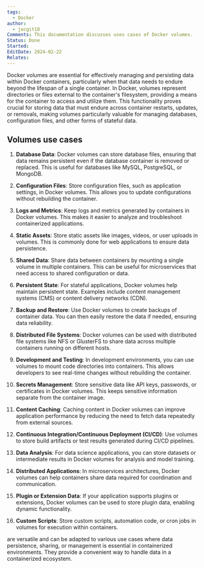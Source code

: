 ```yaml
---
tags:
  - Docker
author:
  - jacgit18
Comments: This documentation discusses uses cases of Docker volumes.
Status: Done
Started: 
EditDate: 2024-02-22
Relates:
---
```

 Docker volumes are essential for effectively managing and persisting data within Docker containers, particularly when that data needs to endure beyond the lifespan of a single container. In Docker, volumes represent directories or files external to the container's filesystem, providing a means for the container to access and utilize them. This functionality proves crucial for storing data that must endure across container restarts, updates, or removals, making volumes particularly valuable for managing databases, configuration files, and other forms of stateful data.

## Volumes use cases  
  
1. **Database Data**: Docker volumes can store database files, ensuring that data remains persistent even if the database container is removed or replaced. This is useful for databases like MySQL, PostgreSQL, or MongoDB.  
  
2. **Configuration Files**: Store configuration files, such as application settings, in Docker volumes. This allows you to update configurations without rebuilding the container.  
  
3. **Logs and Metrics**: Keep logs and metrics generated by containers in Docker volumes. This makes it easier to analyze and troubleshoot containerized applications.  
  
4. **Static Assets**: Store static assets like images, videos, or user uploads in volumes. This is commonly done for web applications to ensure data persistence.  
  
5. **Shared Data**: Share data between containers by mounting a single volume in multiple containers. This can be useful for microservices that need access to shared configuration or data.  
  
6. **Persistent State**: For stateful applications, Docker volumes help maintain persistent state. Examples include content management systems (CMS) or content delivery networks (CDN).  
  
7. **Backup and Restore**: Use Docker volumes to create backups of container data. You can then easily restore the data if needed, ensuring data reliability.  
  
8. **Distributed File Systems**: Docker volumes can be used with distributed file systems like NFS or GlusterFS to share data across multiple containers running on different hosts.  
  
9. **Development and Testing**: In development environments, you can use volumes to mount code directories into containers. This allows developers to see real-time changes without rebuilding the container.  
  
10. **Secrets Management**: Store sensitive data like API keys, passwords, or certificates in Docker volumes. This keeps sensitive information separate from the container image.  
  
11. **Content Caching**: Caching content in Docker volumes can improve application performance by reducing the need to fetch data repeatedly from external sources.  
  
12. **Continuous Integration/Continuous Deployment (CI/CD)**: Use volumes to store build artifacts or test results generated during CI/CD pipelines.  
  
13. **Data Analysis**: For data science applications, you can store datasets or intermediate results in Docker volumes for analysis and model training.  
  
14. **Distributed Applications**: In microservices architectures, Docker volumes can help containers share data required for coordination and communication.  
  
15. **Plugin or Extension Data**: If your application supports plugins or extensions, Docker volumes can be used to store plugin data, enabling dynamic functionality.  
  
16. **Custom Scripts**: Store custom scripts, automation code, or cron jobs in volumes for execution within containers.  
  
are versatile and can be adapted to various use cases where data persistence, sharing, or management is essential in containerized environments. They provide a convenient way to handle data in a containerized ecosystem.